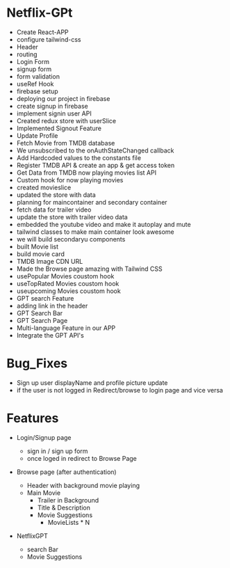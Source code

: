 # Netflix-GPt

- Create React-APP
- configure tailwind-css
- Header
- routing
- Login Form
- signup form
- form validation
- useRef Hook 
- firebase setup
- deploying our project in firebase
- create signup in firebase
- implement signin user API
- Created redux store with userSlice
-  Implemented Signout Feature
- Update Profile
- Fetch Movie from TMDB database
- We unsubscribed to the onAuthStateChanged callback
- Add Hardcoded values to the constants file
- Register TMDB API & create an app & get access token
- Get Data from TMDB now playing movies list API
- Custom hook for now playing movies
- created movieslice
- updated the store with data
- planning for maincontainer and secondary container
- fetch data for trailer video
- update the store with trailer video data
- embedded the youtube video and make it autoplay and mute
- tailwind classes to make main container look awesome
- we will build secondaryu components 
- built Movie list
- build movie card
- TMDB Image CDN URL
- Made the Browse page amazing with Tailwind CSS
- usePopular Movies coustom hook
- useTopRated Movies coustom hook
- useupcoming Movies coustom hook
- GPT search Feature
- adding link in the header
- GPT Search Bar
- GPT Search Page
- Multi-language Feature in our APP
- Integrate the GPT API's



# Bug_Fixes
- Sign up user displayName and profile picture update
- if the user is not logged in Redirect/browse to login page and vice versa


# Features

- Login/Signup page
    - sign in / sign up form
    - once loged in redirect to Browse Page
- Browse page (after authentication)
    - Header with background movie playing
    - Main Movie
        - Trailer in Background
        - Title & Description
        - Movie Suggestions
            - MovieLists * N 

- NetflixGPT
    - search Bar
    - Movie Suggestions